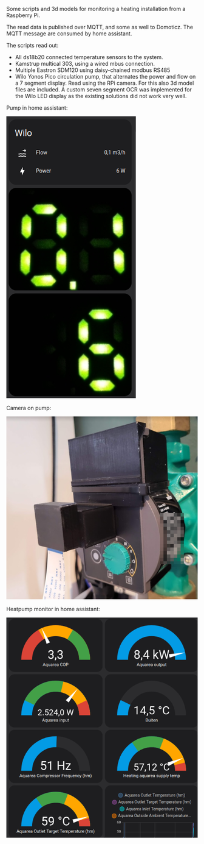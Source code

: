 Some scripts and 3d models for monitoring a heating installation from a Raspberry Pi. 

The read data is published over MQTT, and some as well to Domoticz. The MQTT message are consumed by home assistant.

The scripts read out:
- All ds18b20 connected temperature sensors to the system. 
- Kamstrup multical 303, using a wired mbus connection.
- Multiple Eastron SDM120 using daisy-chained modbus RS485
- Wilo Yonos Pico circulation pump, that alternates the power and flow on a 7 segment display. Read using the RPi camera. For this also 3d model files are included. A custom seven segment OCR was implemented for the Wilo LED display as the existing solutions did not work very well. 

Pump in home assistant:

![Wilo hass](./Wilo%20STL/wilo-home-assistant.png)

Camera on pump:

![Pump](./Wilo%20STL/wilo-yonos-pico.png)

Heatpump monitor in home assistant:

![Heatpump hass](Home%20assistant/heatpump.png)

